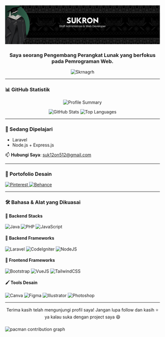 <p align="center">
  <img src="/img/banner.png" alt="Header" />
</p>
<!-- <h1 align="center">Hi 👋, Saya Sukron</h1> -->
<h3 align="center">Saya seorang Pengembang Perangkat Lunak yang berfokus pada Pemrograman Web.</h3>

<p align="center">
  <img src="https://komarev.com/ghpvc/?username=Skrnagrh&label=Profile%20views&color=0e75b6&style=flat" alt="Skrnagrh" />
</p>

---

### 📊 GitHub Statistik

<p align="center">
  <img src="https://github-profile-summary-cards.vercel.app/api/cards/profile-details?username=Skrnagrh&theme=algolia" alt="Profile Summary"/>
</p>

<p align="center">
  <img height="180em" src="https://github-readme-stats-eight-theta.vercel.app/api?username=skrnagrh&show_icons=true&theme=algolia&include_all_commits=true&count_private=true" alt="GitHub Stats"/>
  <img height="180em" src="https://github-readme-stats-eight-theta.vercel.app/api/top-langs/?username=skrnagrh&layout=compact&theme=algolia" alt="Top Languages"/>
</p>

---

### 🚀 Sedang Dipelajari

- Laravel
- Node.js + Express.js

📫 **Hubungi Saya**: [suk12on512@gmail.com](mailto:suk12on512@gmail.com)

---

### 🎨 Portofolio Desain

<p align="left">
  <a href="https://id.pinterest.com/skrnagrh/picsart/" target="_blank">
    <img src="https://raw.githubusercontent.com/rahuldkjain/github-profile-readme-generator/master/src/images/icons/Social/pinterest.svg" alt="Pinterest" width="30" height="30"/>
  </a>
  <a href="https://www.behance.net/sedotwcone" target="_blank">
    <img src="https://cdn.jsdelivr.net/gh/devicons/devicon/icons/behance/behance-original.svg" alt="Behance" width="30" height="30"/>
  </a>
</p>

---

### 🛠️ Bahasa & Alat yang Dikuasai

#### 🔧 Backend Stacks

<p>
  <img src="https://cdn.jsdelivr.net/gh/devicons/devicon/icons/java/java-original.svg" alt="Java" width="40" height="40"/>
  <img src="https://cdn.jsdelivr.net/gh/devicons/devicon/icons/php/php-original.svg" alt="PHP" width="40" height="40"/>
  <img src="https://cdn.jsdelivr.net/gh/devicons/devicon/icons/javascript/javascript-original.svg" alt="JavaScript" width="40" height="40"/>
</p>

#### 🧱 Backend Frameworks

<p>
  <img src="https://cdn.jsdelivr.net/gh/devicons/devicon/icons/laravel/laravel-original.svg" alt="Laravel" width="40" height="40"/>
  <img src="https://cdn.jsdelivr.net/gh/devicons/devicon/icons/codeigniter/codeigniter-plain.svg" alt="CodeIgniter" width="40" height="40"/>
  <img src="https://cdn.jsdelivr.net/gh/devicons/devicon/icons/nodejs/nodejs-original-wordmark.svg" alt="NodeJS" width="40" height="40"/>
</p>

#### 🎨 Frontend Frameworks

<p>
  <img src="https://cdn.jsdelivr.net/gh/devicons/devicon/icons/bootstrap/bootstrap-plain-wordmark.svg" alt="Bootstrap" width="40" height="40"/>
  <img src="https://cdn.jsdelivr.net/gh/devicons/devicon/icons/vuejs/vuejs-original-wordmark.svg" alt="VueJS" width="40" height="40"/>
  <img src="https://cdn.jsdelivr.net/gh/devicons/devicon/icons/tailwindcss/tailwindcss-original-wordmark.svg" alt="TailwindCSS" width="40" height="40"/>
</p>

#### 🖌️ Tools Desain

<p>
  <img src="https://cdn.jsdelivr.net/gh/devicons/devicon/icons/canva/canva-original.svg" alt="Canva" width="40" height="40"/>
  <img src="https://cdn.jsdelivr.net/gh/devicons/devicon/icons/figma/figma-original.svg" alt="Figma" width="40" height="40"/>
  <img src="https://cdn.jsdelivr.net/gh/devicons/devicon/icons/illustrator/illustrator-plain.svg" alt="Illustrator" width="40" height="40"/>
  <img src="https://cdn.jsdelivr.net/gh/devicons/devicon/icons/photoshop/photoshop-original.svg" alt="Photoshop" width="40" height="40"/>
</p>

---

<p align="center">
  Terima kasih telah mengunjungi profil saya! Jangan lupa follow dan kasih ⭐️ ya kalau suka dengan project saya 😄
</p>

###

<picture>
  <source media="(prefers-color-scheme: dark)" srcset="https://raw.githubusercontent.com/shadowbytex18/shadowbytex18/output/pacman-contribution-graph-dark.svg">
  <source media="(prefers-color-scheme: light)" srcset="https://raw.githubusercontent.com/shadowbytex18/shadowbytex18/output/pacman-contribution-graph.svg">
  <img alt="pacman contribution graph" src="https://raw.githubusercontent.com/shadowbytex18/shadowbytex18/output/pacman-contribution-graph.svg">
</picture>

###